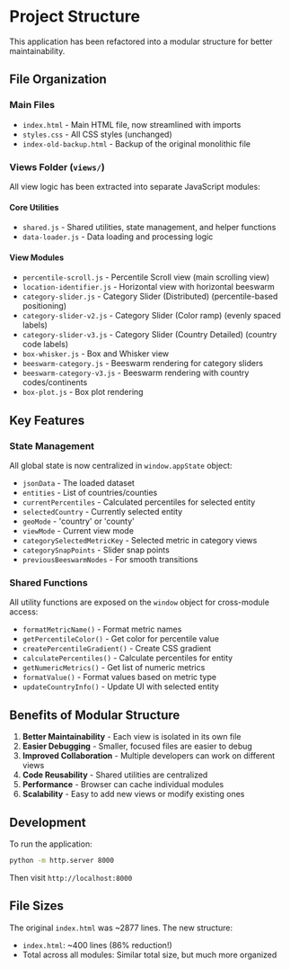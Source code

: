 # Project Structure

This application has been refactored into a modular structure for better maintainability.

## File Organization

### Main Files
- `index.html` - Main HTML file, now streamlined with imports
- `styles.css` - All CSS styles (unchanged)
- `index-old-backup.html` - Backup of the original monolithic file

### Views Folder (`views/`)

All view logic has been extracted into separate JavaScript modules:

#### Core Utilities
- `shared.js` - Shared utilities, state management, and helper functions
- `data-loader.js` - Data loading and processing logic

#### View Modules
- `percentile-scroll.js` - Percentile Scroll view (main scrolling view)
- `location-identifier.js` - Horizontal view with horizontal beeswarm
- `category-slider.js` - Category Slider (Distributed) (percentile-based positioning)
- `category-slider-v2.js` - Category Slider (Color ramp) (evenly spaced labels)
- `category-slider-v3.js` - Category Slider (Country Detailed) (country code labels)
- `box-whisker.js` - Box and Whisker view
- `beeswarm-category.js` - Beeswarm rendering for category sliders
- `beeswarm-category-v3.js` - Beeswarm rendering with country codes/continents
- `box-plot.js` - Box plot rendering

## Key Features

### State Management
All global state is now centralized in `window.appState` object:
- `jsonData` - The loaded dataset
- `entities` - List of countries/counties
- `currentPercentiles` - Calculated percentiles for selected entity
- `selectedCountry` - Currently selected entity
- `geoMode` - 'country' or 'county'
- `viewMode` - Current view mode
- `categorySelectedMetricKey` - Selected metric in category views
- `categorySnapPoints` - Slider snap points
- `previousBeeswarmNodes` - For smooth transitions

### Shared Functions
All utility functions are exposed on the `window` object for cross-module access:
- `formatMetricName()` - Format metric names
- `getPercentileColor()` - Get color for percentile value
- `createPercentileGradient()` - Create CSS gradient
- `calculatePercentiles()` - Calculate percentiles for entity
- `getNumericMetrics()` - Get list of numeric metrics
- `formatValue()` - Format values based on metric type
- `updateCountryInfo()` - Update UI with selected entity

## Benefits of Modular Structure

1. **Better Maintainability** - Each view is isolated in its own file
2. **Easier Debugging** - Smaller, focused files are easier to debug
3. **Improved Collaboration** - Multiple developers can work on different views
4. **Code Reusability** - Shared utilities are centralized
5. **Performance** - Browser can cache individual modules
6. **Scalability** - Easy to add new views or modify existing ones

## Development

To run the application:
```bash
python -m http.server 8000
```

Then visit `http://localhost:8000`

## File Sizes

The original `index.html` was ~2877 lines. The new structure:
- `index.html`: ~400 lines (86% reduction!)
- Total across all modules: Similar total size, but much more organized

